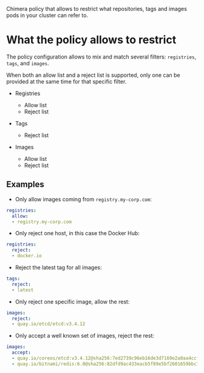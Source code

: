 Chimera policy that allows to restrict what repositories, tags and
images pods in your cluster can refer to.

# What the policy allows to restrict

The policy configuration allows to mix and match several filters:
`registries`, `tags`, and `images`.

When both an allow list and a reject list is supported, only one can
be provided at the same time for that specific filter.

* Registries
  * Allow list
  * Reject list

* Tags
  * Reject list

* Images
  * Allow list
  * Reject list

## Examples

* Only allow images coming from `registry.my-corp.com`:

```yaml
registries:
  allow:
  - registry.my-corp.com
```

* Only reject one host, in this case the Docker Hub:

```yaml
registries:
  reject:
  - docker.io
```

* Reject the latest tag for all images:

```yaml
tags:
  reject:
  - latest
```

* Only reject one specific image, allow the rest:

```yaml
images:
  reject:
  - quay.io/etcd/etcd:v3.4.12
```

* Only accept a well known set of images, reject the rest:

```yaml
images:
  accept:
  - quay.io/coreos/etcd:v3.4.12@sha256:7ed2739c96eb16de3d7169e2a0aa4ccf3a1f44af24f2bb6cad826935a51bcb3d
  - quay.io/bitnami/redis:6.0@sha256:82dfd9ac433eacb5f89e5bf2601659bbc78893c1a9e3e830c5ef4eb489fde079
```
